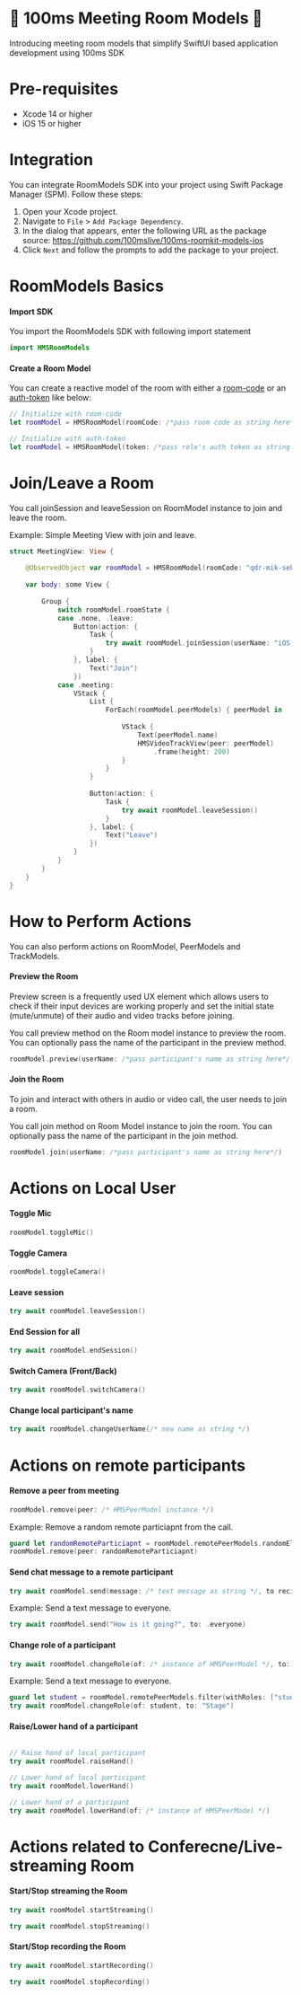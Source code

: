 # 🎉 100ms Meeting Room Models 🚀
Introducing meeting room models that simplify SwiftUI based application development using 100ms SDK
  
# Pre-requisites
- Xcode 14 or higher
- iOS 15 or higher

# Integration

You can integrate RoomModels SDK into your project using Swift Package Manager (SPM). Follow these steps:

1. Open your Xcode project.
2. Navigate to `File` > `Add Package Dependency`.
3. In the dialog that appears, enter the following URL as the package source: https://github.com/100mslive/100ms-roomkit-models-ios
4. Click `Next` and follow the prompts to add the package to your project.

# RoomModels Basics

#### Import SDK
You import the RoomModels SDK with following import statement

```swift
import HMSRoomModels
```

#### Create a Room Model

You can create a reactive model of the room with either a [room-code](https://www.100ms.live/docs/get-started/v2/get-started/prebuilt/room-codes/overview) or an [auth-token](https://www.100ms.live/docs/get-started/v2/get-started/security-and-tokens#auth-token-for-client-sdks) like below:

```swift
// Initialize with room-code
let roomModel = HMSRoomModel(roomCode: /*pass room code as string here*/)
```

```swift
// Initialize with auth-token
let roomModel = HMSRoomModel(token: /*pass role's auth token as string here*/)
```

# Join/Leave a Room

You call joinSession and leaveSession on RoomModel instance to join and leave the room.

Example: Simple Meeting View with join and leave.

```swift
struct MeetingView: View {
    
    @ObservedObject var roomModel = HMSRoomModel(roomCode: "qdr-mik-seb")
    
    var body: some View {
        
        Group {
            switch roomModel.roomState {
            case .none, .leave:
                Button(action: {
                    Task {
                        try await roomModel.joinSession(userName: "iOS User")
                    }
                }, label: {
                    Text("Join")
                })
            case .meeting:
                VStack {
                    List {
                        ForEach(roomModel.peerModels) { peerModel in
                            
                            VStack {
                                Text(peerModel.name)
                                HMSVideoTrackView(peer: peerModel)
                                    .frame(height: 200)
                            }
                        }
                    }
                    
                    Button(action: {
                        Task {
                            try await roomModel.leaveSession()
                        }
                    }, label: {
                        Text("Leave")
                    })
                }
            }
        }
    }
}
```

# How to Perform Actions

You can also perform actions on RoomModel, PeerModels and TrackModels.

#### Preview the Room

Preview screen is a frequently used UX element which allows users to check if their input devices are working properly and set the initial state (mute/unmute) of their audio and video tracks before joining.

You call preview method on the Room model instance to preview the room. You can optionally pass the name of the participant in the preview method.

```swift
roomModel.preview(userName: /*pass participant's name as string here*/)
```

#### Join the Room

To join and interact with others in audio or video call, the user needs to join a room.

You call join method on Room Model instance to join the room. You can optionally pass the name of the participant in the join method.

```swift
roomModel.join(userName: /*pass participant's name as string here*/)
```

# Actions on Local User

#### Toggle Mic

```swift
roomModel.toggleMic()
```

#### Toggle Camera

```swift
roomModel.toggleCamera()
```

#### Leave session

```swift
try await roomModel.leaveSession()
```

#### End Session for all

```swift
try await roomModel.endSession()
```

#### Switch Camera (Front/Back)

```swift
try await roomModel.switchCamera()
```

#### Change local participant's name

```swift
try await roomModel.changeUserName(/* new name as string */)
```

# Actions on remote participants

#### Remove a peer from meeting

```swift
roomModel.remove(peer: /* HMSPeerModel instance */)
```

Example: Remove a random remote particiapnt from the call.

```swift
guard let randomRemoteParticiapnt = roomModel.remotePeerModels.randomElement() else {return}
roomModel.remove(peer: randomRemoteParticiapnt)
```

#### Send chat message to a remote participant

```swift
try await roomModel.send(message: /* text message as string */, to recipient: /* instance of HMSRecipient */, type: /* optional type of message; type is "chat" by default*/)
```

Example: Send a text message to everyone.

```swift
try await roomModel.send("How is it going?", to: .everyone)
```

#### Change role of a participant

```swift
try await roomModel.changeRole(of: /* instance of HMSPeerModel */, to: /* role's name as string */, force: /* optional boolean to denote if role should change immediately or after the participant's approval */)
```

Example: Send a text message to everyone.

```swift
guard let student = roomModel.remotePeerModels.filter(withRoles: ["student"]).first else {return}
try await roomModel.changeRole(of: student, to: "Stage")
```

#### Raise/Lower hand of a participant

```swift

// Raise hand of local participant
try await roomModel.raiseHand()

// Lower hand of local participant
try await roomModel.lowerHand()

// Lower hand of a participant
try await roomModel.lowerHand(of: /* instance of HMSPeerModel */)
```


# Actions related to Conferecne/Live-streaming Room


#### Start/Stop streaming the Room

```swift
try await roomModel.startStreaming()
```
```swift
try await roomModel.stopStreaming()
```


#### Start/Stop recording the Room

```swift
try await roomModel.startRecording()
```

```swift
try await roomModel.stopRecording()
```
